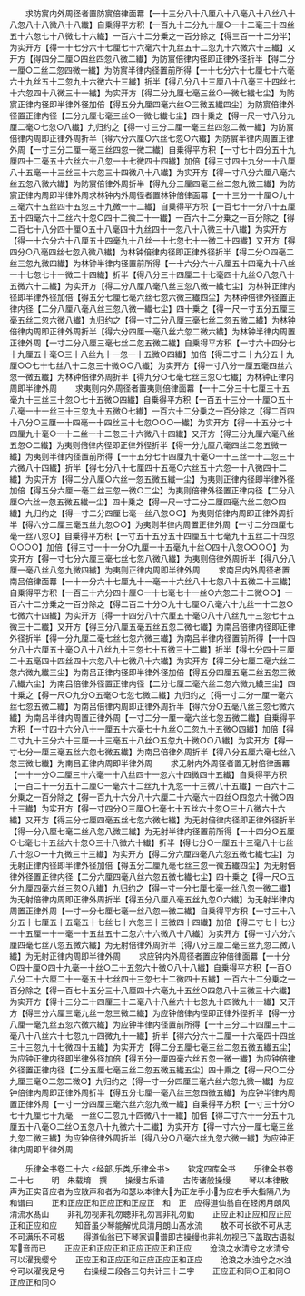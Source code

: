 <!-- { "loadSidebar": true } -->
　　求防賔内外周径者置防賔倍律面羃【一十三分八十八厘八十八毫八十八丝八十八忽八十八微八十八纎】自乗得平方积【一百九十二分九十厘○一十二毫三十四丝五十六忽七十八微七十六纎】一百六十二分乗之一百分除之【得三百一十二分半】为实开方【得一十七分六十七厘七十六毫六十九丝五十二忽九十六微六十三纎】又开方【得四分二厘○四丝四忽八微二纎】为防賔倍律内径即正律外径折半【得二分一厘○二丝二忽四微一纎】为防賔半律内径置前所得【一十七分六十七厘七十六毫六十九丝五十二忽九十六微六十三纎】折半【得八分八十三厘八十八毫三十四丝七十六忽四十八微三十一纎】为实开方【得二分九厘七毫三丝○一微七纎七尘】为防賔正律内径即半律外径加倍【得五分九厘四毫六丝○三微五纎四尘】为防賔倍律外径置正律内径【二分九厘七毫三丝○一微七纎七尘】四十乗之【得一尺一寸八分九厘二毫○七忽○八纎】九归约之【得一寸三分二厘一毫三丝四忽二微一纎】为防賔倍律内周即正律外周折半【得六分六厘○六丝七忽○六纎】为防賔半律内周置正律外周【一寸三分二厘一毫三丝四忽一微二纎】自乗得平方积【一寸七十四分五十九厘四十二毫五十六丝六十八忽一十七微四十四纎】加倍【得三寸四十九分一十八厘八十五毫一十三丝三十六忽三十四微八十八纎】为实开方【得一寸八分六厘八毫六丝五忽八微六纎】为防賔倍律外周折半【得九分三厘四毫三丝二忽九微三纎】为防賔正律内周即半律外周求林钟内外周径者置林钟倍律面羃【一十三分一十厘○九十三毫六十五丝四十五忽三十九微一十二纎】自乗得平方积【一百七十一分八十五厘五十四毫六十二丝六十忽○四十二微二十一纎】一百六十二分乗之一百分除之【得二百七十八分四十厘○五十八毫四十九丝四十一忽八十八微三十八纎】为实开方【得一十六分六十八厘五十四毫九十八丝一十七忽七十一微二十四纎】又开方【得四分○八毫四丝七忽八微八纎】为林钟倍律内径即正律外径折半【得二分○四毫二丝三忽九微四纎】为林钟半律内径置前所得【一十六分六十八厘五十四毫九十八丝一十七忽七十一微二十四纎】折半【得八分三十四厘二十七毫四十九丝○八忽八十五微六十二纎】为实开方【得二分八厘八毫八丝三忽八微一纎七尘】为林钟正律内径即半律外径加倍【得五分七厘七毫六丝七忽六微三纎四尘】为林钟倍律外径置正律内径【二分八厘八毫八丝三忽八微一纎七尘】四十乗之【得一尺一寸五分五厘三毫五丝二忽六微八纎】九归约之【得一寸二分八厘三毫七丝二忽五微二纎】为林钟倍律内周即正律外周折半【得六分四厘一毫八丝六忽二微六纎】为林钟半律内周置正律外周【一寸二分八厘三毫七丝二忽五微二纎】自乗得平方积【一寸六十四分七十九厘五十毫○三十八丝九十一忽一十五微○四纎】加倍【得二寸二十九分五十九厘○○七十七丝八十二忽三十微○○八纎】为实开方【得一寸八分一厘五毫四丝六忽一微五纎】为林钟倍律外周折半【得九分○七毫七丝三忽○七纎】为林钟正律内周即半律外周
　　求夷则内外周径者置夷则倍律面羃【一十二分三十七厘三十五毫九十三丝三十忽○七十五微○四纎】自乗得平方积【一百五十三分一十厘○五十八毫一十一丝三十三忽九十五微○七纎】一百六十二分乗之一百分除之【得二百四十八分○三厘一十四毫一十四丝三十七忽○○○一纎】为实开方【得一十五分七十四厘九十毫○一十二丝一十二忽三十六微八十四纎】又开方【得三分九厘六毫八丝五忽○二纎】为夷则倍律内径即正律外径折半【得一分九厘八毫四丝二忽五微一纎】为夷则半律内径置前所得【一十五分七十四厘九十毫○一十三丝一十二忽三十六微八十四纎】折半【得七分八十七厘四十五毫○六丝五十六忽一十八微四十二纎】为实开方【得二分八厘○六丝一忽五微五纎一尘】为夷则正律内径即半律外径加倍【得五分六厘一毫二丝三忽一微○二尘】为夷则倍律外径置正律内径【二分八厘○六丝一忽五微五纎一尘】四十乗之【得一尺一寸二分二厘四毫六丝二忽○四纎】九归约之【得一寸二分四厘七毫一丝八忽○○】为夷则倍律内周即正律外周折半【得六分二厘三毫五丝九忽○○】为夷则半律内周置正律外周【一寸二分四厘七毫一丝八忽○】自乗得平方积【一寸五十五分五十四厘五十七毫九十五丝二十四忽○○○○】加倍【得三寸一十一分○九厘一十五毫九十丝○四十八忽○○○○】为实开方【得一寸七分六厘三毫七丝七忽八微八纎】为夷则倍律外周折半【得八分八厘一毫八丝八忽九微四纎】为夷则正律内周即半律外周
　　求南吕内外周径者置南吕倍律面羃【一十一分六十七厘九十一毫一十六丝八十七忽八十五微二十三纎】自乗得平方积【一百三十六分四十厘○一十七毫七十一丝○六忽二十二微○○】一百六十二分乗之一百分除之【得二百二十分○九十七厘○八毫六十九丝一十二忽○七微六十四纎】为实开方【得一十四分八十六厘五十毫○八十八丝九十三忽七十五微三十二纎】又开方【得三分八厘五毫五丝五忽二微七纎】为南吕倍律内径即正律外径折半【得一分九厘二毫七丝七忽六微三纎】为南吕半律内径置前所得【一十四分八十六厘五十毫○八十八丝九十三忽七十五微三十二纎】折半【得七分四十三厘二十五毫四十四丝四十六忽八十七微八十六纎】为实开方【得二分七厘二毫六丝二忽六微九纎三尘】为南吕正律内径即半律外径加倍【得五分四厘五毫二丝五忽三微八纎六尘】为南吕倍律外径置正律内径【二分七厘二毫六丝二忽六微九纎三尘】四十乗之【得一尺○九分○五毫○七忽七微二纎】九归约之【得一寸二分一厘一毫六丝七忽五微二纎】为南吕倍律内周即正律外周折半【得六分○五毫八丝三忽七微六纎】为南吕半律内周置正律外周【一寸二分一厘一毫六丝七忽五微二纎】自乗得平方积【一寸四十六分八十一厘五十六毫七十九丝○二忽九十五微○四纎】加倍【得二寸九十三分六十三厘一十三毫五十八丝○五忽九十微○○八纎】为实开方【得一寸七分一厘三毫五丝六忽七微五纎】为南吕倍律外周折半【得八分五厘六毫七丝八忽三微七纎】为南吕正律内周即半律外周
　　求无射内外周径者置无射倍律面羃【一十一分○二厘三十六毫一十八丝四十一忽六十四微四十五纎】自乗得平方积【一百二十一分五十二厘○一毫六十二丝九十九忽一十三微八十五纎】一百六十二分乗之一百分除之【得一百九十六分八十六厘二十六毫六十四丝○四忽六十微○四十三纎】为实开方【得一寸四分○三厘○七毫七十五丝六十忽○三十八微六十六纎】又开方【得三分七厘四毫五丝七忽六微七纎】为无射倍律内径即正律外径折半【得一分八厘七毫二丝八忽八微三纎】为无射半律内径置前所得【一十四分○五厘○七毫七十五丝六十忽○三十八微六十纎】折半【得七分○一厘五十三毫八十七丝八十忽○一十九微三十三纎】为实开方【得二分六厘四毫八六忽五微七纎七尘】为无射正律内径即半律外径加倍【得五分二厘九毫七丝三忽一微五纎四尘】为无射倍律外径置正律内径【二分六厘四毫八丝六忽五微七纎七尘】四十乗之【得一尺○五分九厘四毫六丝三忽○八纎】九归约之【得一寸一分七厘七毫一丝八忽一微二纎】为无射倍律内周即正律外周折半【得五分八厘八毫五丝九忽○六纎】为无射半律内周置正律外周【一寸一分七厘七毫一丝八忽一微二纎】自乗得平方积【一寸三十八分五十七厘五十五毫五十七丝七十六忽三十三微四十四纎】加倍【得二寸七十七分一十五厘一十一毫一十五丝五十二忽六十六微八十八纎】为实开方【得一寸六分六厘四毫七丝八忽五微六纎】为无射倍律外周折半【得八分三厘二毫三丝九忽二微八纎】为无射正律内周即半律外周
　　求应钟内外周径者置应钟倍律面羃【一十分○四十厘○四十九毫一十丝○二十五忽六十微○八十八纎】自乗得平方积【一百○八分二十六厘二十一毫五十七丝四十三忽七十二微四十五纎】一百六十二分乗之一百分除之【得一百七十五分三十八厘四十六毫九十五丝○四忽八十三微三十六纎】为实开方【得十三分二十四厘三十二毫八十八丝六十七忽九十四微九十一纎】又开方【得三分六厘三毫九丝一忽三微二纎】为应钟倍律内径即正律外径折半【得一分八厘一毫九丝五忽六微六纎】为应钟半律内径置前所得【一十三分二十四厘三十二毫八十八丝六十七忽九十四微九十一纎】折半【得六分六十二厘一十六毫四十四丝三十三忽九十七微四十五纎】为实开方【得二分五厘七毫三丝二忽五微五纎五尘】为应钟正律内径即半律外径加倍【得五分一厘四毫六丝五忽一微一纎】为应钟倍律外径置正律内径【二分五厘七毫三丝二忽五微五纎五尘】四十乗之【得一尺○二分九厘三毫○二忽二微○】九归约之【得一寸一分四厘三毫六丝六忽九微一纎】为应钟倍律内周即正律外周折半【得五分七厘一毫八丝三忽四微五纎】为应钟半律内周置正律外周【一寸一分四厘三毫六丝六忽九微一纎】自乗得平方积【一寸三十分○七十九厘七十九毫　一丝○二忽九十四微八十一纎】加倍【得二寸六十一分五十九厘五十八毫○二丝○五忽八十九微六十二纎】为实开方【得一寸六分一厘七毫三丝九忽二微三纎】为应钟倍律外周折半【得八分○八毫六丝九忽六微一纎】为应钟正律内周即半律外周














　　乐律全书卷二十六
<经部,乐类,乐律全书>
　　钦定四库全书
　　乐律全书卷二十七
　　明　朱载堉　撰
　　操缦古乐谱
　　古传诸般操缦
　　琴以本律散声为正实音应者为应散声和者为和瑟以本律大为正左手小为应右手大指隔八为和谱曰
　　正和正应正和正应正和正应正　和　正　应得道仙翁自在轻闲月朗风清流水髙山
　　非礼勿视非礼勿聴非礼勿言非礼勿勤
　　正应正和正应和应正应正和正应和应
　　知音虽少琴能解忧风清月朗山髙水流
　　敖不可长欲不可从志不可满乐不可极
　　得道仙翁已下琴家调谱即古操缦也非礼勿视已下盖取古语拟写音而已
　　正应正和正应正和正应正应正和正应
　　沧浪之水清兮之水清兮可以濯我缨兮
　　正应正和正应正和正应正应正和正应
　　沧浪之水浊兮之水浊兮可以濯我足兮
　　右操缦二段各三句共计三十二字
　　正应正和同○正和同○正应正和同○
